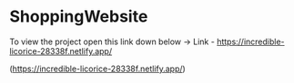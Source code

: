 # ShoppingWebsite

To view the project open this link down below ->
Link - https://incredible-licorice-28338f.netlify.app/


(https://incredible-licorice-28338f.netlify.app/)
